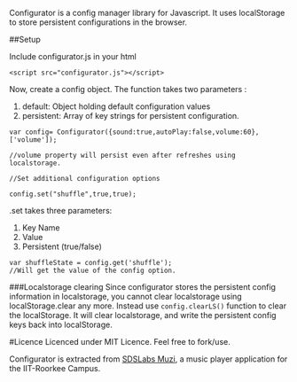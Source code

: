 Configurator is a config manager library for Javascript. It uses localStorage to store persistent configurations in the browser.

##Setup

Include configurator.js in your html

`<script src="configurator.js"></script>`

Now, create a config object. The function takes two parameters :

1. default: Object holding default configuration values
2. persistent: Array of key strings for persistent configuration.

```
var config= Configurator({sound:true,autoPlay:false,volume:60},['volume']);

//volume property will persist even after refreshes using localstorage.

//Set additional configuration options

config.set("shuffle",true,true);
```

.set takes three parameters:

1. Key Name
2. Value
3. Persistent (true/false)

```
var shuffleState = config.get('shuffle');
//Will get the value of the config option.
```

###Localstorage clearing
Since configurator stores the persistent config information in localstorage, you cannot clear localstorage using localStorage.clear any more. Instead use `config.clearLS()` function to clear the localStorage. It will clear localstorage, and write the persistent config keys back into localStorage.

#Licence
Licenced under MIT Licence. Feel free to fork/use.

Configurator is extracted from [SDSLabs Muzi](https://sdslabs.co.in/muzi), a music player application for the IIT-Roorkee Campus.